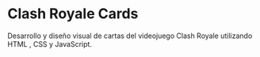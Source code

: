# Clash Royale Cards

Desarrollo y diseño visual de cartas del videojuego Clash Royale utilizando HTML , CSS y JavaScript.
